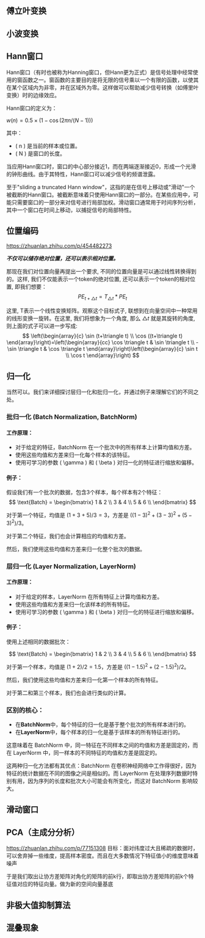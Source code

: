 
## 傅立叶变换
## 小波变换
## Hann窗口
Hann窗口（有时也被称为Hanning窗口，但Hann更为正式）是信号处理中经常使用的窗函数之一。窗函数的主要目的是将无限的信号乘以一个有限的函数，以使其在某个区域内为非零，并在区域外为零。这样做可以帮助减少信号转换（如傅里叶变换）时的边缘效应。

Hann窗口的定义为：

$w(n) = 0.5 \times (1 - \cos(2\pi n / (N-1)))$

其中：
- \( n \) 是当前的样本或位置。
- \( N \) 是窗口的长度。

当应用Hann窗口时，窗口的中心部分接近1，而在两端逐渐接近0，形成一个光滑的钟形曲线。由于其特性，Hann窗口可以减少信号的频谱泄露。

至于"sliding a truncated Hann window"，这指的是在信号上移动或"滑动"一个被截断的Hann窗口。被截断意味着只使用Hann窗口的一部分。在某些应用中，可能只需要窗口的一部分来对信号进行局部加权。滑动窗口通常用于时间序列分析，其中一个窗口在时间上移动，以捕捉信号的局部特性。

## 位置编码
https://zhuanlan.zhihu.com/p/454482273

***不仅可以储存绝对位置，还可以表示相对位置。***

那现在我们对位置向量再提出一个要求, 不同的位置向量是可以通过线性转换得到的。这样, 我们不仅能表示一个token的绝对位置, 还可以表示一个token的相对位置, 即我们想要：
$$
P E_{t+\triangle t}=T_{\triangle t} * P E_t
$$

这里, T表示一个线性变换矩阵。观察这个目标式子, 联想到在向量空间中一种常用的线形变换一旋转。在这里, 我们将想象为一个角度, 那么 $\triangle t$ 就是其旋转的角度, 则上面的式子可以进一步写成:
$$
\left(\begin{array}{c}
\sin (t+\triangle t) \\
\cos ((t+\triangle t)
\end{array}\right)=\left(\begin{array}{cc}
\cos \triangle t & \sin \triangle t \\
-\sin \triangle t & \cos \triangle t
\end{array}\right)\left(\begin{array}{c}
\sin t \\
\cos t
\end{array}\right)
$$
## 归一化
当然可以。我们来详细探讨层归一化和批归一化，并通过例子来理解它们的不同之处。

### 批归一化 (Batch Normalization, BatchNorm)

#### 工作原理：

- 对于给定的特征，BatchNorm 在一个批次中的所有样本上计算均值和方差。
- 使用这些均值和方差来归一化每个样本的该特征。
- 使用可学习的参数 \( \gamma \) 和 \( \beta \) 对归一化的特征进行缩放和偏移。

#### 例子：

假设我们有一个批次的数据，包含3个样本，每个样本有2个特征：
$$
\text{Batch} = 
\begin{bmatrix}
1 & 2 \\
3 & 4 \\
5 & 6 \\
\end{bmatrix}
$$

对于第一个特征，均值是 $(1 + 3 + 5) / 3 = 3$，方差是 $((1-3)^2 + (3-3)^2 + (5-3)^2) / 3$。

对于第二个特征，我们也会计算相应的均值和方差。

然后，我们使用这些均值和方差来归一化整个批次的数据。

### 层归一化 (Layer Normalization, LayerNorm)

#### 工作原理：

- 对于给定的样本，LayerNorm 在所有特征上计算均值和方差。
- 使用这些均值和方差来归一化该样本的所有特征。
- 使用可学习的参数 \( \gamma \) 和 \( \beta \) 对归一化的特征进行缩放和偏移。

#### 例子：

使用上述相同的数据批次：

$$
\text{Batch} = 
\begin{bmatrix}
1 & 2 \\
3 & 4 \\
5 & 6 \\
\end{bmatrix}
$$

对于第一个样本，均值是 $(1 + 2) / 2 = 1.5$，方差是 $((1-1.5)^2 + (2-1.5)^2) / 2$。

然后，我们使用这些均值和方差来归一化第一个样本的所有特征。

对于第二和第三个样本，我们也会进行类似的计算。

### 区别的核心：

- 在**BatchNorm**中，每个特征的归一化是基于整个批次的所有样本进行的。
- 在**LayerNorm**中，每个样本的归一化是基于该样本的所有特征进行的。

这意味着在 BatchNorm 中，同一特征在不同样本之间的均值和方差是固定的，而在 LayerNorm 中，同一样本的不同特征的均值和方差是固定的。

这两种归一化方法都有其优点：BatchNorm 在卷积神经网络中工作得很好，因为特征的统计数据在不同的图像之间是相似的。而 LayerNorm 在处理序列数据时特别有用，因为序列的长度和批次大小可能会有所变化，而这对 BatchNorm 影响较大。
## 滑动窗口

## PCA（主成分分析）
https://zhuanlan.zhihu.com/p/77151308
目标：面对纬度过大且稀疏的数据时，可以舍弃掉一些维度，提高样本密度。而且在大多数情况下特征值小的维度意味着噪声

于是我们取出让协方差矩阵对角化的矩阵的前k行，即取出协方差矩阵的前k个特征值对应的特征向量。做为新的空间向量基底
## 非极大值抑制算法

## 混叠现象
